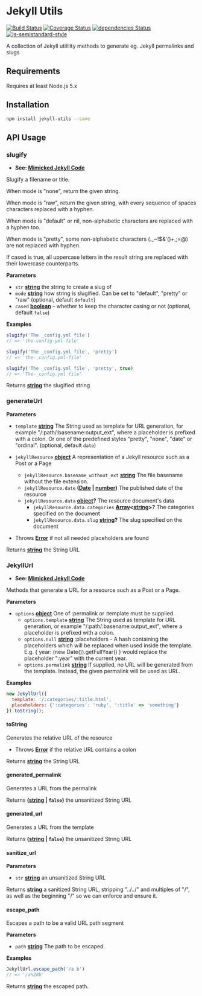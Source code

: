 # Jekyll Utils

[![Build Status](https://travis-ci.org/voxpelli/node-jekyll-utils.svg?branch=master)](https://travis-ci.org/voxpelli/node-jekyll-utils)
[![Coverage Status](https://coveralls.io/repos/voxpelli/node-jekyll-utils/badge.svg)](https://coveralls.io/r/voxpelli/node-jekyll-utils)
[![dependencies Status](https://david-dm.org/voxpelli/node-jekyll-utils/status.svg)](https://david-dm.org/voxpelli/node-jekyll-utils)
[![js-semistandard-style](https://img.shields.io/badge/code%20style-semistandard-brightgreen.svg?style=flat)](https://github.com/Flet/semistandard)

A collection of Jekyll utilility methods to generate eg. Jekyll permalinks and slugs

## Requirements

Requires at least Node.js 5.x

## Installation

```bash
npm install jekyll-utils --save
```

## API Usage

<!-- Generated by documentation.js. Update this documentation by updating the source code. -->

### slugify

-   **See: [Mimicked Jekyll Code](https://github.com/jekyll/jekyll/blob/9278eb8fcec85b17573c6658d7d67ef6ea6ffb92/lib/jekyll/utils.rb#L177)**

Slugify a filename or title.

When mode is "none", return the given string.

When mode is "raw", return the given string,
with every sequence of spaces characters replaced with a hyphen.

When mode is "default" or nil, non-alphabetic characters are
replaced with a hyphen too.

When mode is "pretty", some non-alphabetic characters (.\_~!$&'()+,;=@)
are not replaced with hyphen.

If cased is true, all uppercase letters in the result string are
replaced with their lowercase counterparts.

**Parameters**

-   `str` **[string](https://developer.mozilla.org/docs/Web/JavaScript/Reference/Global_Objects/String)** the string to create a slug of
-   `mode` **[string](https://developer.mozilla.org/docs/Web/JavaScript/Reference/Global_Objects/String)** how string is slugified. Can be set to "default", "pretty" or "raw" (optional, default `default`)
-   `cased` **[boolean](https://developer.mozilla.org/docs/Web/JavaScript/Reference/Global_Objects/Boolean)** – whether to keep the character casing or not (optional, default `false`)

**Examples**

```javascript
slugify('The _config.yml file')
// => 'the-config-yml-file'
```

```javascript
slugify('The _config.yml file', 'pretty')
// => 'the-_config.yml-file'
```

```javascript
slugify('The _config.yml file', 'pretty', true)
// => 'The-_config.yml file'
```

Returns **[string](https://developer.mozilla.org/docs/Web/JavaScript/Reference/Global_Objects/String)** the slugified string

### generateUrl

**Parameters**

-   `template` **[string](https://developer.mozilla.org/docs/Web/JavaScript/Reference/Global_Objects/String)** The String used as template for URL generation,
    for example "/:path/:basename:output_ext", where
    a placeholder is prefixed with a colon. Or one of the predefined styles "pretty", "none", "date" or "ordinal". (optional, default `date`)
-   `jekyllResource` **[object](https://developer.mozilla.org/docs/Web/JavaScript/Reference/Global_Objects/Object)** A representation of a Jekyll resource such as a Post or a Page
    -   `jekyllResource.basename_without_ext` **[string](https://developer.mozilla.org/docs/Web/JavaScript/Reference/Global_Objects/String)** The file basename without the file extension.
    -   `jekyllResource.date` **([Date](https://developer.mozilla.org/docs/Web/JavaScript/Reference/Global_Objects/Date) \| [number](https://developer.mozilla.org/docs/Web/JavaScript/Reference/Global_Objects/Number))** The published date of the resource
    -   `jekyllResource.data` **[object](https://developer.mozilla.org/docs/Web/JavaScript/Reference/Global_Objects/Object)?** The resource document's data
        -   `jekyllResource.data.categories` **[Array](https://developer.mozilla.org/docs/Web/JavaScript/Reference/Global_Objects/Array)&lt;[string](https://developer.mozilla.org/docs/Web/JavaScript/Reference/Global_Objects/String)>?** The categories specified on the document
        -   `jekyllResource.data.slug` **[string](https://developer.mozilla.org/docs/Web/JavaScript/Reference/Global_Objects/String)?** The slug specified on the document


-   Throws **[Error](https://developer.mozilla.org/docs/Web/JavaScript/Reference/Global_Objects/Error)** if not all needed placeholders are found

Returns **[string](https://developer.mozilla.org/docs/Web/JavaScript/Reference/Global_Objects/String)** the String URL

### JekyllUrl

-   **See: [Mimicked Jekyll Code](https://github.com/jekyll/jekyll/blob/cc82d442223bdaee36a2aceada64008a0106d82b/lib/jekyll/url.rb)**

Methods that generate a URL for a resource such as a Post or a Page.

**Parameters**

-   `options` **[object](https://developer.mozilla.org/docs/Web/JavaScript/Reference/Global_Objects/Object)** One of :permalink or :template must be supplied.
    -   `options.template` **[string](https://developer.mozilla.org/docs/Web/JavaScript/Reference/Global_Objects/String)** The String used as template for URL generation,
        or example "/:path/:basename:output_ext", where
        a placeholder is prefixed with a colon.
    -   `options.null` **[string](https://developer.mozilla.org/docs/Web/JavaScript/Reference/Global_Objects/String)** :placeholders - A hash containing the placeholders which will be
        replaced when used inside the template. E.g.
        { year: (new Date()).getFullYear() } would replace
        the placeholder ":year" with the current year.
    -   `options.permalink` **[string](https://developer.mozilla.org/docs/Web/JavaScript/Reference/Global_Objects/String)** If supplied, no URL will be generated from the
        template. Instead, the given permalink will be
        used as URL.

**Examples**

```javascript
new JekyllUrl({
  template: '/:categories/:title.html',
  placeholders: {':categories': 'ruby', ':title' => 'something'}
}).toString();
```

#### toString

Generates the relative URL of the resource

-   Throws **[Error](https://developer.mozilla.org/docs/Web/JavaScript/Reference/Global_Objects/Error)** if the relative URL contains a colon

Returns **[string](https://developer.mozilla.org/docs/Web/JavaScript/Reference/Global_Objects/String)** the String URL

#### generated_permalink

Generates a URL from the permalink

Returns **([string](https://developer.mozilla.org/docs/Web/JavaScript/Reference/Global_Objects/String) \| `false`)** the unsanitized String URL

#### generated_url

Generates a URL from the template

Returns **([string](https://developer.mozilla.org/docs/Web/JavaScript/Reference/Global_Objects/String) \| `false`)** the unsanitized String URL

#### sanitize_url

**Parameters**

-   `str` **[string](https://developer.mozilla.org/docs/Web/JavaScript/Reference/Global_Objects/String)** an unsanitized String URL

Returns **[string](https://developer.mozilla.org/docs/Web/JavaScript/Reference/Global_Objects/String)** a sanitized String URL, stripping "../../" and multiples of "/",
as well as the beginning "/" so we can enforce and ensure it.

#### escape_path

Escapes a path to be a valid URL path segment

**Parameters**

-   `path` **[string](https://developer.mozilla.org/docs/Web/JavaScript/Reference/Global_Objects/String)** The path to be escaped.

**Examples**

```javascript
JekyllUrl.escape_path('/a b')
// => '/a%20b'
```

Returns **[string](https://developer.mozilla.org/docs/Web/JavaScript/Reference/Global_Objects/String)** the escaped path.
